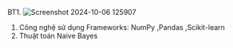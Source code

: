 BT1. 
![Screenshot 2024-10-06 125907](https://github.com/user-attachments/assets/f916ce5f-1909-4dca-b557-e6b0a1f5e6ea)
1. Công nghệ sử dụng Frameworks: NumPy ,Pandas ,Scikit-learn
2. Thuật toán
Naive Bayes 
